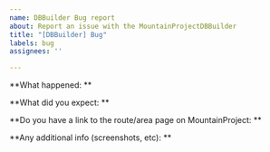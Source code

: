 ```yaml
---
name: DBBuilder Bug report
about: Report an issue with the MountainProjectDBBuilder
title: "[DBBuilder] Bug"
labels: bug
assignees: ''

---
```


**What happened: **

**What did you expect: **

**Do you have a link to the route/area page on MountainProject: **

**Any additional info (screenshots, etc): **
